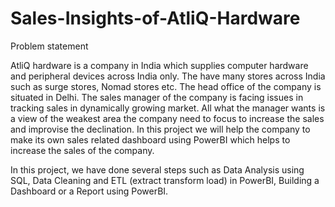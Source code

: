 # Sales-Insights-of-AtliQ-Hardware

Problem statement

AtliQ hardware is a company in India which supplies computer hardware and peripheral devices across India only. The have many stores across India such as surge stores, Nomad stores etc. The head office of the company is situated in Delhi.
The sales manager of the company is facing issues in tracking sales in dynamically growing market. All what the manager wants is a view of the weakest area the company need to focus to increase the sales and improvise the declination. In this project we will help the company to make its own sales related dashboard using PowerBI which helps to increase the sales of the company.

In this project, we have done several steps such as
Data Analysis using SQL,
Data Cleaning and ETL (extract transform load) in PowerBI,
Building a Dashboard or a Report using PowerBI.
